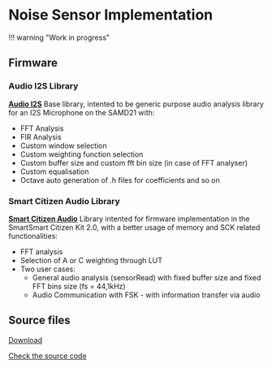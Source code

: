 Noise Sensor Implementation
===========================

!!! warning "Work in progress"

## Firmware

### Audio I2S Library

**[Audio I2S](https://github.com/oscgonfer/AudioI2S)**
Base library, intented to be generic purpose audio analysis library for an I2S Microphone on the SAMD21 with:

- FFT Analysis
- FIR Analysis
- Custom window selection
- Custom weighting function selection
- Custom buffer size and custom fft bin size (in case of FFT analyser)
- Custom equalisation
- Octave auto generation of .h files for coefficients and so on

### Smart Citizen Audio Library

**[Smart Citizen Audio](https://github.com/fablabbcn/smartcitizen-kit-audio)**
Library intented for firmware implementation in the SmartSmart Citizen Kit 2.0, with a better usage of memory and SCK related functionalities:

- FFT analysis
- Selection of A or C weighting through LUT
- Two user cases:
    - General audio analysis (sensorRead) with fixed buffer size and fixed FFT bins size (fs = 44,1kHz)
    - Audio Communication with FSK - with information transfer via audio

## Source files

<a class="github-button" data-size="large" href="https://github.com/fablabbcn/smartcitizen-kit-audio/archive/master.zip" data-icon="octicon-cloud-download" aria-label="Download from GitHub">Download</a>

<a class="github-button" data-size="large" href="https://github.com/fablabbcn/smartcitizen-kit-audio" aria-label="Check the source code">Check the source code</a>
